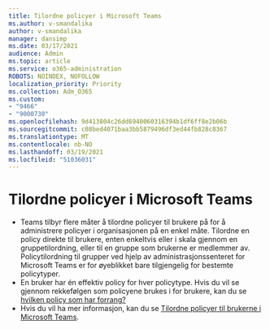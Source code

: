 ```yaml
---
title: Tilordne policyer i Microsoft Teams
ms.author: v-smandalika
author: v-smandalika
manager: dansimp
ms.date: 03/17/2021
audience: Admin
ms.topic: article
ms.service: o365-administration
ROBOTS: NOINDEX, NOFOLLOW
localization_priority: Priority
ms.collection: Adm_O365
ms.custom:
- "9466"
- "9000730"
ms.openlocfilehash: 9d413804c26dd6940060316394b1df6ff8e2b06b
ms.sourcegitcommit: c08bed4071baa3bb5879496df3ed44fb828c8367
ms.translationtype: MT
ms.contentlocale: nb-NO
ms.lasthandoff: 03/19/2021
ms.locfileid: "51036031"
---
```

# <a name="assign-policies-in-microsoft-teams"></a>Tilordne policyer i Microsoft Teams

- Teams tilbyr flere måter å tilordne policyer til brukere på for å administrere policyer i organisasjonen på en enkel måte. Tilordne en policy direkte til brukere, enten enkeltvis eller i skala gjennom en gruppetilordning, eller til en gruppe som brukerne er medlemmer av.  Policytilordning til grupper ved hjelp av administrasjonssenteret for Microsoft Teams er for øyeblikket bare tilgjengelig for bestemte policytyper. 
- En bruker har én effektiv policy for hver policytype. Hvis du vil se gjennom rekkefølgen som policyene brukes i for brukere, kan du se [hvilken policy som har forrang?](https://docs.microsoft.com/microsoftteams/assign-policies#which-policy-takes-precedence)
- Hvis du vil ha mer informasjon, kan du se [Tilordne policyer til brukerne i Microsoft Teams](https://docs.microsoft.com/microsoftteams/assign-policies).